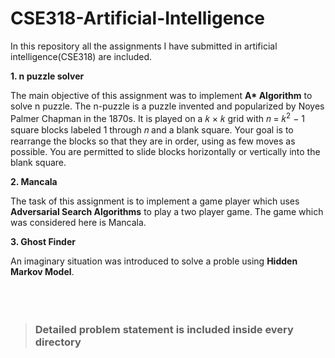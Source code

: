 # CSE318-Artificial-Intelligence

In this repository all the assignments I have submitted in artificial intelligence(CSE318) are included.

**1. n puzzle solver**

<p>The main objective of this assignment was to implement <strong>A* Algorithm</strong> to solve n puzzle. The n-puzzle is a puzzle invented and popularized by Noyes Palmer Chapman in the 1870s. It is played on a 𝑘 × 𝑘 grid with 𝑛 = 𝑘<sup>2</sup> − 1 square blocks labeled 1 through 𝑛 and a blank square. Your goal is to rearrange the blocks so that they are in order, using as few moves as possible. You are permitted to slide blocks horizontally or vertically into the blank square.</p>


**2. Mancala**
<p>The task of this assignment is to implement a game player which uses <strong>Adversarial Search Algorithms</strong>
to play a two player game. The game which was considered here is Mancala.</p>


**3. Ghost Finder**
<p>An imaginary situation was introduced to solve a proble using <strong>Hidden Markov Model</strong>.
 <br>
 <br>
 <br>
 <br>

  
 > <h3>Detailed problem statement is included inside every directory</h3>
